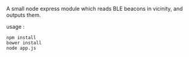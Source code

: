 A small node express module which reads BLE beacons in vicinity, and outputs them.

usage :

    npm install
    bower install
    node app.js
